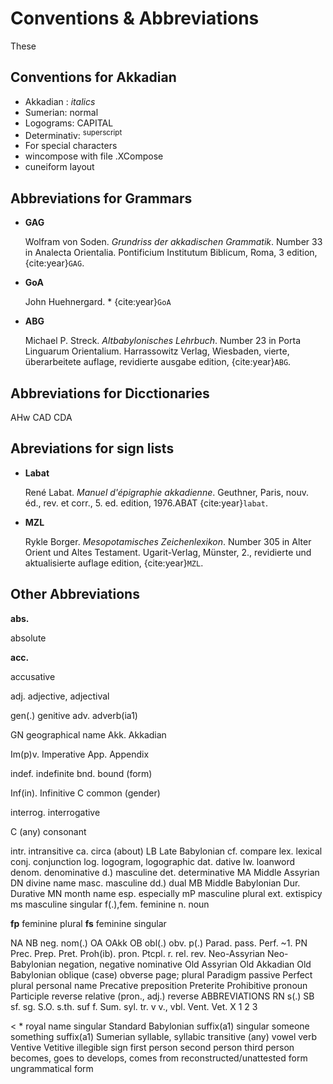 # Conventions & Abbreviations
These 

## Conventions for Akkadian

- Akkadian : *italics*
- Sumerian: normal
- Logograms: CAPITAL
- Determinativ: <sup>superscript</sup>
- For special characters 
- wincompose with file .XCompose
- cuneiform layout


## Abbreviations for Grammars
- **GAG**
  
  Wolfram von Soden. *Grundriss der akkadischen Grammatik*. Number 33 in Analecta Orientalia. Pontificium Institutum Biblicum, Roma, 3 edition, {cite:year}`GAG`.
- **GoA**

  John Huehnergard. * {cite:year}`GoA`

- **ABG**

  Michael P. Streck. *Altbabylonisches Lehrbuch*. Number 23 in Porta Linguarum Orientalium. Harrassowitz Verlag, Wiesbaden, vierte, überarbeitete auflage, revidierte ausgabe edition, {cite:year}`ABG`.

## Abbreviations for Dicctionaries
AHw
CAD
CDA

## Abreviations for sign lists
- **Labat**
  
  René Labat. *Manuel d'épigraphie akkadienne*. Geuthner, Paris, nouv. éd., rev. et corr., 5. ed. edition, 1976.ABAT {cite:year}`labat`.  

- **MZL**
  
  Rykle Borger. *Mesopotamisches Zeichenlexikon*. Number 305 in Alter Orient und Altes Testament. Ugarit-Verlag, Münster, 2., revidierte und aktualisierte auflage edition, {cite:year}`MZL`.

## Other Abbreviations

**abs.** 

absolute 

**acc.** 

accusative 



adj. adjective, adjectival 

gen(.) genitive
adv. adverb(ia1) 

GN geographical name
Akk. Akkadian 

Im(p)v. Imperative
App. Appendix 

indef. indefinite
bnd. bound (form) 

Inf(in). Infinitive
C common (gender) 

interrog. interrogative

C (any) consonant 

intr. intransitive
ca. circa (about) LB Late Babylonian
cf. compare lex. lexical
conj. conjunction log. logogram, logographic
dat. dative lw. loanword
denom. denominative d.) masculine
det. determinative MA Middle Assyrian
DN divine name masc. masculine
dd.) dual MB Middle Babylonian
Dur. Durative MN month name
esp. especially mP masculine plural
ext. extispicy ms masculine singular
f(.),fem. feminine n. noun

**fp** feminine plural
**fs** feminine singular

NA
NB
neg.
nom(.)
OA
OAkk
OB
obl(.)
obv.
p(.)
Parad.
pass.
Perf.
~1.
PN
Prec.
Prep.
Pret.
Proh(ib).
pron.
Ptcpl.
r.
rel.
rev.
Neo-Assyrian
Neo-Babylonian
negation, negative
nominative
Old Assyrian
Old Akkadian
Old Babylonian
oblique (case)
obverse
page; plural
Paradigm
passive
Perfect
plural
personal name
Precative
preposition
Preterite
Prohibitive
pronoun
Participle
reverse
relative (pron., adj.)
reverse
ABBREVIATIONS
RN
s(.)
SB
sf.
sg.
S.O.
s.th.
suf f.
Sum.
syl.
tr.
v
v., vbl.
Vent.
Vet.
X
1
2
3
>
<
*
royal name
singular
Standard Babylonian
suffix(a1)
singular
someone
something
suffix(a1)
Sumerian
syllable, syllabic
transitive
(any) vowel
verb
Ventive
Vetitive
illegible sign
first person
second person
third person
becomes, goes to
develops, comes from
reconstructed/unattested
form
ungrammatical form

